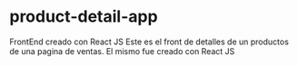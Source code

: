 # product-detail-app
FrontEnd creado con React JS 
Este es el front de detalles de un productos de una pagina de ventas. 
El mismo fue creado con React JS
